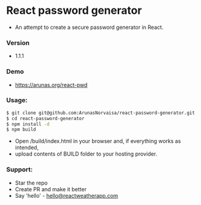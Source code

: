 # React password generator
* An attempt to create a secure password generator in React.

### Version
* 1.1.1

### Demo
* https://arunas.org/react-pwd

### Usage:
```sh
$ git clone git@github.com:ArunasNorvaisa/react-password-generator.git
$ cd react-password-generator
$ npm install -d
$ npm build
```

* Open /build/index.html in your browser and, if everything works as intended,
* upload contents of BUILD folder to your hosting provider.

### Support:

* Star the repo
* Create PR and make it better
* Say 'hello' - hello@reactweatherapp.com

